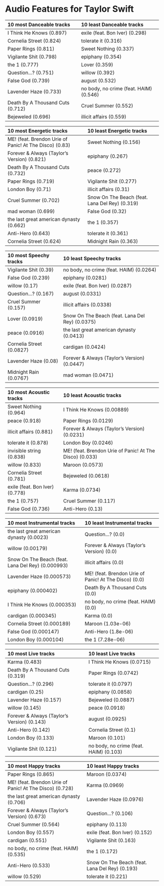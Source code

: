 # Audio Features for Taylor Swift
| 10 most Danceable tracks | 10 least Danceable tracks |
|:---|:---|
| I Think He Knows (0.897) | exile (feat. Bon Iver) (0.298) |
| Cornelia Street (0.824) | tolerate it (0.316) |
| Paper Rings (0.811) | Sweet Nothing (0.337) |
| Vigilante Shit (0.798) | epiphany (0.354) |
| the 1 (0.777) | Lover (0.359) |
| Question...? (0.751) | willow (0.392) |
| False God (0.739) | august (0.532) |
| Lavender Haze (0.733) | no body, no crime (feat. HAIM) (0.546) |
| Death By A Thousand Cuts (0.712) | Cruel Summer (0.552) |
| Bejeweled (0.696) | illicit affairs (0.559) |

| 10 most Energetic tracks | 10 least Energetic tracks |
|:---|:---|
| ME! (feat. Brendon Urie of Panic! At The Disco) (0.83) | Sweet Nothing (0.156) |
| Forever & Always (Taylor’s Version) (0.821) | epiphany (0.267) |
| Death By A Thousand Cuts (0.732) | peace (0.272) |
| Paper Rings (0.719) | Vigilante Shit (0.277) |
| London Boy (0.71) | illicit affairs (0.31) |
| Cruel Summer (0.702) | Snow On The Beach (feat. Lana Del Rey) (0.319) |
| mad woman (0.699) | False God (0.32) |
| the last great american dynasty (0.662) | the 1 (0.357) |
| Anti-Hero (0.643) | tolerate it (0.361) |
| Cornelia Street (0.624) | Midnight Rain (0.363) |

| 10 most Speechy tracks | 10 least Speechy tracks |
|:---|:---|
| Vigilante Shit (0.39) | no body, no crime (feat. HAIM) (0.0264) |
| False God (0.239) | epiphany (0.0281) |
| willow (0.17) | exile (feat. Bon Iver) (0.0287) |
| Question...? (0.167) | august (0.0331) |
| Cruel Summer (0.157) | illicit affairs (0.0338) |
| Lover (0.0919) | Snow On The Beach (feat. Lana Del Rey) (0.0375) |
| peace (0.0916) | the last great american dynasty (0.0413) |
| Cornelia Street (0.0827) | cardigan (0.0424) |
| Lavender Haze (0.08) | Forever & Always (Taylor’s Version) (0.0447) |
| Midnight Rain (0.0767) | mad woman (0.0471) |

| 10 most Acoustic tracks | 10 least Acoustic tracks |
|:---|:---|
| Sweet Nothing (0.964) | I Think He Knows (0.00889) |
| peace (0.918) | Paper Rings (0.0129) |
| illicit affairs (0.881) | Forever & Always (Taylor’s Version) (0.0231) |
| tolerate it (0.878) | London Boy (0.0246) |
| invisible string (0.838) | ME! (feat. Brendon Urie of Panic! At The Disco) (0.033) |
| willow (0.833) | Maroon (0.0573) |
| Cornelia Street (0.781) | Bejeweled (0.0618) |
| exile (feat. Bon Iver) (0.778) | Karma (0.0734) |
| the 1 (0.757) | Cruel Summer (0.117) |
| False God (0.736) | Anti-Hero (0.13) |

| 10 most Instrumental tracks | 10 least Instrumental tracks |
|:---|:---|
| the last great american dynasty (0.0023) | Question...? (0.0) |
| willow (0.00179) | Forever & Always (Taylor’s Version) (0.0) |
| Snow On The Beach (feat. Lana Del Rey) (0.000993) | illicit affairs (0.0) |
| Lavender Haze (0.000573) | ME! (feat. Brendon Urie of Panic! At The Disco) (0.0) |
| epiphany (0.000402) | Death By A Thousand Cuts (0.0) |
| I Think He Knows (0.000353) | no body, no crime (feat. HAIM) (0.0) |
| cardigan (0.000345) | Karma (0.0) |
| Cornelia Street (0.000189) | Maroon (1.03e-06) |
| False God (0.000147) | Anti-Hero (1.8e-06) |
| London Boy (0.000104) | the 1 (7.28e-06) |

| 10 most Live tracks | 10 least Live tracks |
|:---|:---|
| Karma (0.483) | I Think He Knows (0.0715) |
| Death By A Thousand Cuts (0.319) | Paper Rings (0.0742) |
| Question...? (0.296) | tolerate it (0.0797) |
| cardigan (0.25) | epiphany (0.0858) |
| Lavender Haze (0.157) | Bejeweled (0.0887) |
| willow (0.145) | peace (0.0918) |
| Forever & Always (Taylor’s Version) (0.143) | august (0.0925) |
| Anti-Hero (0.142) | Cornelia Street (0.1) |
| London Boy (0.133) | Maroon (0.101) |
| Vigilante Shit (0.121) | no body, no crime (feat. HAIM) (0.103) |

| 10 most Happy tracks | 10 least Happy tracks |
|:---|:---|
| Paper Rings (0.865) | Maroon (0.0374) |
| ME! (feat. Brendon Urie of Panic! At The Disco) (0.728) | Karma (0.0969) |
| the last great american dynasty (0.706) | Lavender Haze (0.0976) |
| Forever & Always (Taylor’s Version) (0.673) | Question...? (0.106) |
| Cruel Summer (0.564) | epiphany (0.113) |
| London Boy (0.557) | exile (feat. Bon Iver) (0.152) |
| cardigan (0.551) | Vigilante Shit (0.163) |
| no body, no crime (feat. HAIM) (0.535) | the 1 (0.172) |
| Anti-Hero (0.533) | Snow On The Beach (feat. Lana Del Rey) (0.193) |
| willow (0.529) | tolerate it (0.221) |
